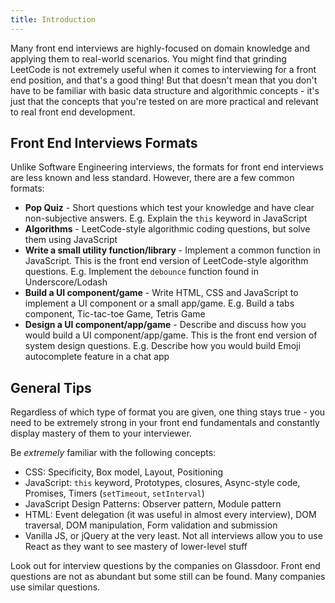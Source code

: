 ```yaml
---
title: Introduction
---
```


Many front end interviews are highly-focused on domain knowledge and applying them to real-world scenarios. You might find that grinding LeetCode is not extremely useful when it comes to interviewing for a front end position, and that's a good thing! But that doesn't mean that you don't have to be familiar with basic data structure and algorithmic concepts - it's just that the concepts that you're tested on are more practical and relevant to real front end development.

## Front End Interviews Formats

Unlike Software Engineering interviews, the formats for front end interviews are less known and less standard. However, there are a few common formats:

- **Pop Quiz** - Short questions which test your knowledge and have clear non-subjective answers. E.g. Explain the `this` keyword in JavaScript
- **Algorithms** - LeetCode-style algorithmic coding questions, but solve them using JavaScript
- **Write a small utility function/library** - Implement a common function in JavaScript. This is the front end version of LeetCode-style algorithm questions. E.g. Implement the `debounce` function found in Underscore/Lodash
- **Build a UI component/game** - Write HTML, CSS and JavaScript to implement a UI component or a small app/game. E.g. Build a tabs component, Tic-tac-toe Game, Tetris Game
- **Design a UI component/app/game** - Describe and discuss how you would build a UI component/app/game. This is the front end version of system design questions. E.g. Describe how you would build Emoji autocomplete feature in a chat app

## General Tips

Regardless of which type of format you are given, one thing stays true - you need to be extremely strong in your front end fundamentals and constantly display mastery of them to your interviewer.

Be _extremely_ familiar with the following concepts:

- CSS: Specificity, Box model, Layout, Positioning
- JavaScript: `this` keyword, Prototypes, closures, Async-style code, Promises, Timers (`setTimeout`, `setInterval`)
- JavaScript Design Patterns: Observer pattern, Module pattern
- HTML: Event delegation (it was useful in almost every interview), DOM traversal, DOM manipulation, Form validation and submission
- Vanilla JS, or jQuery at the very least. Not all interviews allow you to use React as they want to see mastery of lower-level stuff

Look out for interview questions by the companies on Glassdoor. Front end questions are not as abundant but some still can be found. Many companies use similar questions.
